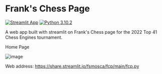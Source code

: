 # Frank's Chess Page
[![Streamlit App](https://static.streamlit.io/badges/streamlit_badge_black_white.svg)](https://share.streamlit.io/fsmosca/fcp/main/fcp.py)
[![Python 3.10.2](https://img.shields.io/badge/python-3.10-blue.svg)](https://www.python.org/downloads/release/python-3102/)

A web app built with streamlit on Frank's Chess page for the 2022 Top 41 Chess Engines tournament.

Home Page

![image](https://user-images.githubusercontent.com/22366935/172029544-513918ae-062c-4bdf-86fc-8979f225170a.png)

Web address: https://share.streamlit.io/fsmosca/fcp/main/fcp.py
